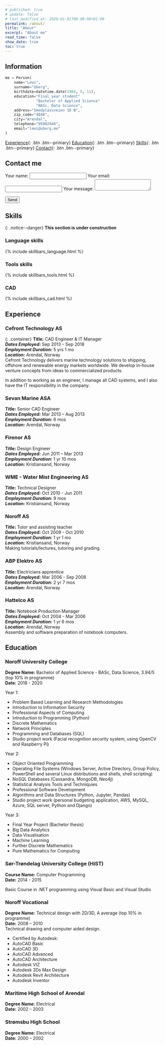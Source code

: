 ```yaml
---
# published: true
# update: false
# last_modified_at: 2020-01-01T00:00:00+01:00
permalink: /about/
title: "About"
excerpt: "About me"
read_time: false
show_date: true
toc: true
---
```

<!-- Global site tag (gtag.js) - Google Analytics -->
<script async src="https://www.googletagmanager.com/gtag/js?id=G-X5TVX1RNG8"></script>
<script>
  window.dataLayer = window.dataLayer || [];
  function gtag(){dataLayer.push(arguments);}
  gtag('js', new Date());

  gtag('config', 'G-X5TVX1RNG8');
</script>

## Information

```python
me = Person(
    name="Lewi",
    surname="Uberg",
    birthdate=datetime.date(1984, 5, 11),
    education="Final year student"
              "Bachelor of Applied Science"
              "BASc, Data Science",
    address="Smedplassveien 18 B",
    zip_code="4848",
    city="Arendal",
    telephone="95002946",
    email="lewi@uberg.me"
)
```

[Experience](/contact/){: .btn .btn--primary}
[Education](/contact/){: .btn .btn--primary}
[Skills](/skills/){: .btn .btn--primary}
[Contact](/contact/){: .btn .btn--primary}

## Contact me
<!-- modify this form HTML and place wherever you want your form -->
<form
  action="https://formspree.io/f/mgepljqa"
  method="POST"
>
  <label>
    Your name:
    <input type="text" name="name">
  </label>
  <label>
    Your email:
    <input type="text" name="_replyto">
  </label>
  <label>
    Your message:
    <textarea name="message"></textarea>
  </label>

  <!-- your other form fields go here -->

  <button type="submit">Send</button>
</form>

<!-- 0-25 = Beginner
26-50 = Intermediate
51-75 = Advanced
76-100 = Expert -->

## Skills

{: .notice--danger}
**This section is under construction**

### Language skills

{% include skillbars_language.html %}

### Tools skills

{% include skillbars_tools.html %}

### CAD

{% include skillbars_cad.html %}

## Experience

### Cefront Technology AS

{: .container}
**Title:** CAD Engineer & IT Manager<br/>
***Dates Employed:*** Sep 2013 – Sep 2018<br/>
***Employment Duration:*** 5 yrs 1 mo<br/>
***Location:*** Arendal, Norway<br/>
Cefront Technology delivers marine technology solutions to shipping, offshore and renewable energy markets worldwide. We develop in-house venture concepts from ideas to commercialized products.

In addition to working as an engineer, I manage all CAD systems, and I also have the IT responsibility in the company.

### Sevan Marine ASA

**Title:** Senior CAD Engineer<br/>
***Dates Employed:*** Mar 2013 – Aug 2013<br/>
***Employment Duration:*** 6 mos<br/>
***Location:*** Arendal, Norway<br/>

### Firenor AS

**Title:** Design Engineer<br/>
***Dates Employed:*** Jun 2011 – Mar 2013<br/>
***Employment Duration:*** 1 yr 10 mos<br/>
***Location:*** Kristiansand, Norway<br/>

### WME - Water Mist Engineering AS

**Title:** Technical Designer<br/>
***Dates Employed:*** Oct 2010 - Jun 2011<br/>
***Employment Duration:*** 9 mos<br/>
***Location:*** Kristiansand, Norway<br/>

### Noroff AS

**Title:** Tutor and assisting teacher<br/>
***Dates Employed:*** Oct 2009 - Oct 2010<br/>
***Employment Duration:*** 1 yr 1 mo<br/>
***Location:*** Kristiansand, Norway<br/>
Making tutorials/lectures, tutoring and grading.

### ABP Elektro AS

**Title:** Electricians apprentice<br/>
***Dates Employed:*** Mar 2006 - Sep 2008<br/>
***Employment Duration:*** 2 yr 7 mos<br/>
***Location:*** Arendal, Norway<br/>

### Hattelco AS

**Title:** Notebook Production Manager<br/>
***Dates Employed:*** Oct 2004 - Mar 2006<br/>
***Employment Duration:*** 1 yr 6 mos<br/>
***Location:*** Arendal, Norway<br/>
Assembly and software preparation of notebook computers.

## Education

### Noroff University College

**Degree Name:** Bachelor of Applied Science - BASc, Data Science, 3.94/5 (top 10% in programme)<br/>
**Date:** 2018 - 2020<br/>

Year 1:
- Problem Based Learning and Research Methodologies
- Introduction to Information Security
- Professional Aspects of Computing
- Introduction to Programming (Python)
- Discrete Mathematics
- Network Principles
- Programming and Databases (SQL)
- Studio project work (Facial recognition security system, using OpenCV and Raspberry Pi)

Year 2:
- Object Oriented Programming
- Operating File Systems (Windows Server, Active Directory, Group Policy, PowerShell and several Linux distributions and shells, shell scripting)
- NoSQL Databases (Cassandra, MongoDB, Neo4j)
- Statistical Analysis Tools and Techniquies
- Professional Software Development
- Algorithms and Data Structures (Python, Jupyter, Pandas)
- Studio project work (personal budgeting application, AWS, MySQL, Azure, SQL server, Python and Django)

Year 3:
- Final Year Project (Bachelor thesis)
- Big Data Analytics
- Data Visualisation
- Machine Learning
- Further Discrete Mathematics
- Pure Mathematics for Computing

### Sør-Trøndelag University College (HiST)

**Course Name:** Computer Programming<br/>
**Date:** 2014 - 2015<br/>

Basic Course in .NET programming using Visual Basic and Visual Studio

### Noroff Vocational

**Degree Name:** Technical design with 2D/3D, A average (top 10% in programme)<br/>
**Date:** 2008 – 2010<br/>
Technical drawing and computer aided design.

- Certified by Autodesk:
- AutoCAD Basic
- AutoCAD 3D
- AutoCAD Advanced
- AutoCAD Architecture
- Autodesk VIZ
- Autodesk 3Ds Max Design
- Autodesk Revit Architecture
- Autodesk Inventor

### Maritime High School of Arendal

**Degree Name:** Electrical<br/>
**Date:** 2002 – 2003<br/>

### Strømsbu High School

**Degree Name:** Electrical<br/>
**Date:** 2000 – 2002<br/>
